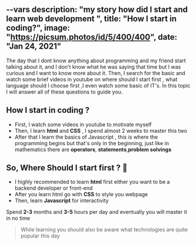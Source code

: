 --vars
description: "my story how did I start and learn web development ",
title: "How I start in coding?",
image: "https://picsum.photos/id/5/400/400",
date: "Jan 24, 2021"
--

The day that I dont know anything about programming and my friend start talking about it, and I don't know what he was saying that time but I was curious and I want to know more about it. Then, I search for the basic and watch some brief videos in youtube on where should I start first , what language should I choose first ,I even watch some basic of IT's. In this topic I will answer all of these questions to guide you.

## How I start in coding ?

- First, I watch some videos in youtube to motivate myself
- Then, I learn **html** and **CSS** , I spend almost 2 weeks to master this two
- After that I learn the basics of Javascript , this is where the programming begins
  but that's only in the beginning, just like in mathematics there are **operators**, **statements**,**problem solvings**

## So, Where Should I start first ? 🤔

- I highly recommended to learn **html** first either you want to be a backend developer or front-end
- After you learn html go with **CSS** to style you webpage
- Then, learn **Javascript** for interactivity

Spend **2-3** months and **3-5** hours per day and eventually you will master it in no time

> While learning you should also be aware what technologies are quite popular this day
